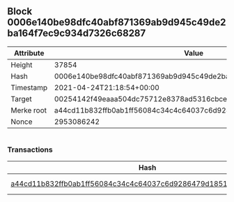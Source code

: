 ## Block 0006e140be98dfc40abf871369ab9d945c49de2ba164f7ec9c934d7326c68287

Attribute | Value
--- | ---
Height | 37854
Hash | 0006e140be98dfc40abf871369ab9d945c49de2ba164f7ec9c934d7326c68287
Timestamp | 2021-04-24T21:18:54+00:00
Target | 00254142f49eaaa504dc75712e8378ad5316cbcead634704b3734b6271167cc4
Merke root | a44cd11b832ffb0ab1ff56084c34c4c64037c6d9286479d18515ea5c6530188c
Nonce | 2953086242

```

```

### Transactions

Hash | Amount
--- | ---
[a44cd11b832ffb0ab1ff56084c34c4c64037c6d9286479d18515ea5c6530188c](a44cd11b832ffb0ab1ff56084c34c4c64037c6d9286479d18515ea5c6530188c.md) | 10.00000000 SKEPTI 
